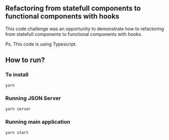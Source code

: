 ## Refactoring from statefull components to functional components with hooks

This code challenge was an opportunity to demonstrate how to refactoring from statefull components to functional components with hooks.

Ps. This code is using Typescript.

## How to run?

### To install

```javascript
yarn
```

### Running JSON Server

```javascript
yarn server
```

### Running main application

```javascript
yarn start
```
